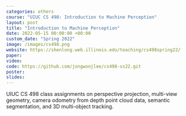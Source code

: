 ```yaml
---
categories: others
course: "UIUC CS 498: Introduction to Machine Perception"
layout: post
title: "Introduction to Machine Perception"
date: 2022-05-15 00:00:00 +00:00
custom_date: "Spring 2022"
image: /images/cs498.png
website: https://shenlong.web.illinois.edu/teaching/cs498spring22/
paper: 
video: 
code: https://github.com/jongwonjlee/cs498-ss22.git
poster: 
slides: 
---
```

UIUC CS 498 class assignments on perspective projection, multi-view geometry, camera odometry from depth point cloud data, semantic segmentation, and 3D multi-object tracking.